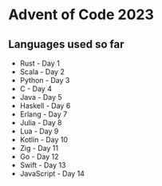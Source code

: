 # Advent of Code 2023

## Languages used so far
* Rust - Day 1
* Scala - Day 2
* Python - Day 3
* C - Day 4 
* Java - Day 5
* Haskell - Day 6
* Erlang - Day 7
* Julia - Day 8
* Lua - Day 9
* Kotlin - Day 10
* Zig - Day 11
* Go - Day 12
* Swift - Day 13
* JavaScript - Day 14

